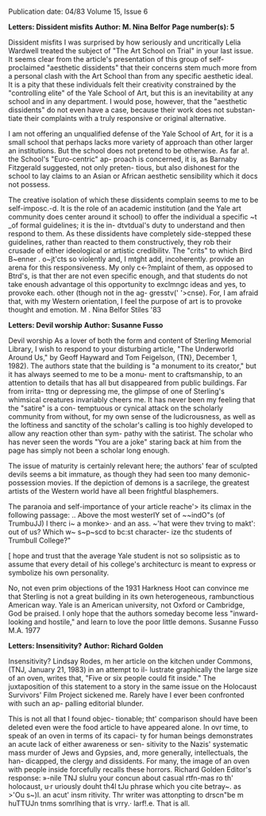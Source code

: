 Publication date: 04/83
Volume 15, Issue 6

**Letters: Dissident misfits**
**Author: M. Nina Belfor**
**Page number(s): 5**

Dissident misfits 
I was surprised by how seriously and 
uncritically Lelia Wardwell treated the 
subject of "The Art School on Trial" in 
your last issue. It seems clear from the 
article's presentation of this group of 
self-proclaimed "aesthetic dissidents" 
that their concerns stem much more 
from a personal clash with the Art 
School than from any specific aesthetic 
ideal. It is a pity that these individuals 
felt their creativity constrained by the 
"controlling elite" of the Yale School of 
Art, but this is an inevitability at any 
school and in any department. I would 
pose, however, that the "aesthetic 
dissidents" do not even have a case, 
because their work does not substan-
tiate their complaints with a truly 
responsive or original alternative. 

I am not offering an unqualified 
defense of the Yale School of Art, for it 
is a small school that perhaps lacks 
more variety of approach than other 
larger an institutions. But the school 
does not pretend to be otherwise. As 
far a!. the School's "Euro-centric" ap-
proach is concerned, it is, as Barnaby 
Fitzgerald suggested, not only preten-
tious, but also dishonest for the school 
to lay claims to an Asian or African 
aesthetic sensibility which it docs not 
possess. 

The creative isolation of which these 
dissidents complain seems to me to be 
self-imposc.-d. It is the role of an 
academic institution (and the Yale art 
community does center around it 
school) to offer the individual a specific 
~t _of formal guidelines; it is the in-
dtvtdual's duty to understand and then 
respond to them. As these dissidents 
have completely side-stepped these 
guidelines, rather than reacted to them 
constructively, they rob their crusade 
of either 
ideological or artistic 
credibilitv. The "crits" to which Bird 
B~enner . o~jt'cts so violently and, I 
mtght add, incoherently. provide an 
arena for this responsiveness. My only 
c<-?mplaint of them, as opposed to 
Btrd's, is that ther are not even specific 
enough, and that students do not take 
enoush advantage ol this opportunity 
to exclmngc ideas and yes, to provoke 
each. other (though not in the ag-
gresstv(' '>cnse). For, I am afraid that, 
with my Western orientation, I feel the 
purpose of art is to provoke thought 
and emotion. 
M . Nina Belfor 
Stiles '83 


**Letters: Devil worship**
**Author: Susanne Fusso**

Devil worship 
As a lover of both the form and content 
of Sterling Memorial Library, I wish 
to respond to your disturbing article, 
"The Underworld Around Us," by 
Geoff Hayward and Tom Feigelson, 
(TN}, 
December 
1, 
1982). The 
authors state that the building is "a 
monument to its creator," but it has 
always seemed to me to be a monu-
ment to craftsmanship, to an attention 
to details that has all but disappeared 
from public buildings. Far from irrita-
ttng or depressing me, the glimpse of 
one of Sterling's whimsical creatures 
invariably cheers me. It has never been 
my feeling that the "satire" is a con-
temptuous or cynical attack on the 
scholarly community from without, for 
my own sense of the ludicrousness, as 
well as the loftiness and sanctity of the 
scholar's calling is too highly developed 
to allow any reaction other than sym-
pathy with the satirist. The scholar 
who has never seen the words "You are 
a joke" staring back at him from the 
page has simply not been a scholar 
long enough. 

The issue of maturity is certainly 
relevant here; the authors' fear of 
sculpted devils seems a bit immature, 
as though they had seen too many 
demonic-possession 
movies. 
If the 
depiction of demons is a sacrilege, the 
greatest artists of the Western world 
have all been frightful blasphemers. 

The paranoia and self-importance of 
your article reache'> its climax in the 
following passage: .. Above the most 
westerlY set of ~~indO\"s (of TrumbuJJ) I 
therc i~ a monke>· and an ass. \~'hat 
were thev trving to makt': out of us? 
Which w~ s~p~scd to bc:st character-
ize thc students of Trumbull College?" 

[ hope and trust that the average 
Yale student is not so solipsistic as to 
assume that every detail of his college's 
architecturc is meant to express or 
symbolize his own personality. 

No, not even prim objections of the 
1931 Harkness Hoot can convince me 
that Sterling is not a great building in 
its own heterogeneous, rambunctious 
American way. Yale is an American 
university, not Oxford or Cambridge, 
God be praised. I only hope that the 
authors someday become less "inward-
looking and hostile," and learn to love 
the poor little demons. 
Susanne Fusso 
M.A. 1977 


**Letters: Insensitivity?**
**Author: Richard Golden**

Insensitivity? 
Lindsay Rodes, m her article on the 
kitchen 
under Commons, (TNJ, 
January 21, 1983) in an attempt to il-
lustrate graphically the large size of an 
oven, writes that, "Five or six people 
could fit inside." The juxtaposition of 
this statement to a story in the same 
issue on the Holocaust Survivors' Film 
Project sickened me. Rarely have I 
ever been confronted with such an ap-
palling editorial blunder. 

This is not all that I found objec-
tionable; tht' comparison should have 
been deleted even were the food article 
to have appeared alone. In ovr time, to 
speak of an oven in terms of its capaci-
ty for human beings demonstrates an 
acute lack of either awareness or sen-
sitivity to the Nazis' systematic mass 
murder of Jews and Gypsies, and, 
more generally, intellectuals, the han-
dicapped, the clergy and dissidents. 
For many, the image of an oven with 
people inside forcefully recalls these 
horrors. 
Richard Golden
Editor's response: »-nile TNJ slulru your 
concun about casual rtfn-mas ro 
th' 
holocaust, u·r uriously douht th4l tJu phrase 
which you cite betray~. as >'Ou s~)l. an acut' 
insm ritivity. Thr writer was attonpting to 
drscn"be m huTTUJn tnms somrlhing that is 
vrry.· larf!.e. That is all.